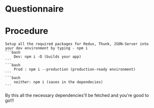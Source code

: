 # Questionnaire

# Procedure

    Setup all the required packages for Redux, Thunk, JSON-Server into your dev environment by typing - npm i
    ```bash
        Dev: npm i -D (builds your app)
    ```
    ```bash
        Prod : npm i --production (production-ready environment)
    ```
    ```bash
        neither: npm i (saves in the dependecies)
    ```
By this all the necessary dependencies'll be fetched and you're good to go!!!

